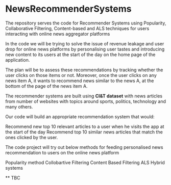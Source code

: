 # NewsRecommenderSystems
The repository serves the code for Recommender Systems using Popularity, Collaborative Filtering, Content-based and ALS techniques for users interacting with online news aggregator platforms

In the code we will be trying to solve the issue of revenue leakage and user drop for online news platforms by personalising user tastes and introducing new content to its users at the start of the day on the home page of the application.

The plan will be to assess these recommendations by tracking whether the user clicks on those items or not. Moreover, once the user clicks on any news item A, it wants to recommend news similar to the news A, at the bottom of the page of the news item A.

The recommender systems are built using **CI&T dataset** with news articles from number of websites with topics around sports, politics, technology and many others.

Our code will build an appropriate recommendation system that would:

Recommend new top 10 relevant articles to a user when he visits the app at the start of the day Recommend top 10 similar news articles that match the ones clicked by the user.

The code project will try out below methods for feeding personalised news recommendation to users on the online news platform

Popularity method
Collobartive Filtering
Content Based Filtering
ALS
Hybrid systems

** TBC
